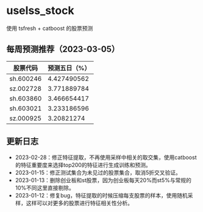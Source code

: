 # uselss_stock
使用 tsfresh + catboost 的股票预测


## 每周预测推荐（2023-03-05）
  股票代码     | 预测五日（%）         
-----------|--------------
| sh.600246 | 4.427490562 |
| sz.002728 | 3.771889784 |
| sh.603860 | 3.466654417 |
| sh.603021 | 3.233186596 |
| sz.000925 | 3.20821274  |



## 更新日志
- 2023-02-28：修正特征提取，不再使用采样中相关的取交集，使用catboost的特征重要度来选择top200的特征进行生成训练和预测。
- 2023-01-15：修正测试集合为未见过的股票集合，取消5折交叉验证。
- 2023-01-13：删除创业板和st股票，因为创业板每天20%而st5%与常规的10%不同这里直接剔除。
- 2023-01-12：修复bug，特征提取的时候压缩每支股票的样本，使用随机采样，这样可以对更多的股票进行特征相关性分析。